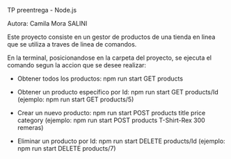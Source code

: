 TP preentrega - Node.js

Autora: Camila Mora SALINI

Este proyecto consiste en un gestor de productos de una tienda en linea que se utiliza a traves de linea de comandos.

En la terminal, posicionandose en la carpeta del proyecto, se ejecuta el comando segun la accion que se desee realizar:
- Obtener todos los productos: npm run start GET products

- Obtener un producto específico por Id: npm run start GET products/Id (ejemplo: npm run start GET products/5)

- Crear un nuevo producto: npm run start POST products title price category (ejemplo: npm run start POST products T-Shirt-Rex 300 remeras)

- Eliminar un producto por Id: npm run start DELETE products/Id (ejemplo: npm run start DELETE products/7)
